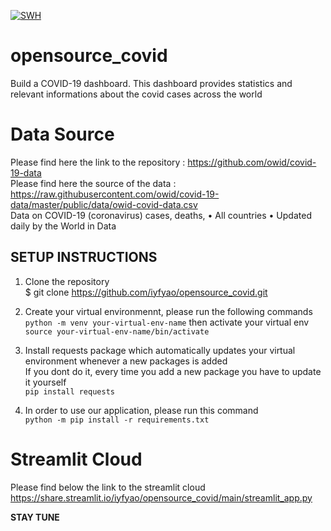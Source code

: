[![SWH](https://archive.softwareheritage.org/badge/swh:1:snp:f891106aad2f12f134bff7d230dc1a06cf62290b/)](https://archive.softwareheritage.org/swh:1:snp:f891106aad2f12f134bff7d230dc1a06cf62290b;origin=https://github.com/iyfyao/opensource_covid)

# opensource_covid

Build a COVID-19 dashboard.
This dashboard provides statistics and relevant informations about the covid cases across the world 

# Data Source 
Please find here the link to the repository : https://github.com/owid/covid-19-data <br/>
Please find here the source of the data : <br/> 
https://raw.githubusercontent.com/owid/covid-19-data/master/public/data/owid-covid-data.csv <br/>
Data on COVID-19 (coronavirus) cases, deaths, • All countries • Updated daily by the World in Data <br/>


## SETUP INSTRUCTIONS

1. Clone the repository <br/> 
$ git clone https://github.com/iyfyao/opensource_covid.git <br/>

2. Create your virtual environmennt, please run the following commands <br/>
``` python -m venv your-virtual-env-name ```
then activate your virtual env ``` source your-virtual-env-name/bin/activate ```

3. Install requests package which automatically updates your virtual environment whenever a new packages is added <br/>
If you dont do it, every time you add a new package you have to update it yourself <br/>
``` pip install requests ``` <br/>

4. In order to use our application, please run this command <br/>
``` python -m pip install -r requirements.txt ``` <br/>

# Streamlit Cloud 
Please find below the link to the streamlit cloud <br/>
https://share.streamlit.io/iyfyao/opensource_covid/main/streamlit_app.py <br/>

**STAY TUNE**
